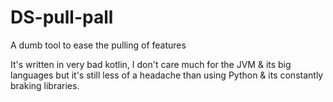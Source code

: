 # DS-pull-pall
A dumb tool to ease the pulling of features

It's written in very bad kotlin, I don't care much for the JVM & its big languages but it's still less of a headache than using Python & its constantly braking libraries.
